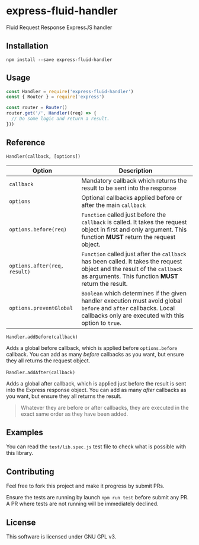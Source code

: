 # express-fluid-handler
Fluid Request Response ExpressJS handler

## Installation

```
npm install --save express-fluid-handler
```

## Usage

```javascript
const Handler = require('express-fluid-handler')
const { Router } = require('express')

const router = Router()
router.get('/', Handler((req) => {
  // Do some logic and return a result.
}))
```

## Reference

`Handler(callback, [options])`

| Option | Description
| ------ | -----------
| `callback` | Mandatory callback which returns the result to be sent into the response
| `options` | Optional callbacks applied before or after the main `callback`
| `options.before(req)` | `Function` called just before the `callback` is called. It takes the request object in first and only argument. This function **MUST** return the request object.
| `options.after(req, result)` | `Function` called just after the `callback` has been called. It takes the request object and the result of the `callback` as arguments. This function **MUST** return the result.
| `options.preventGlobal` | `Boolean` which determines if the given handler execution must avoid global `before` and `after` callbacks. Local callbacks only are executed with this option to `true`.

`Handler.addBefore(callback)`

Adds a global before callback, which is applied before `options.before` callback. You can add as many *before* callbacks as you want, but ensure they all returns the request object.

̀`Handler.addAfter(callback)`

Adds a global after callback, which is applied just before the result is sent into the Express response object. You can add as many *after* callbacks as you want, but ensure they all returns the result.

> Whatever they are before or after callbacks, they are executed in the exact same order as they have been added.

## Examples

You can read the `test/lib.spec.js` test file to check what is possible with this library.

## Contributing

Feel free to fork this project and make it progress by submit PRs.

Ensure the tests are running by launch `npm run test` before submit any PR. A PR where tests are not running will be immediately declined.

## License

This software is licensed under GNU GPL v3.
